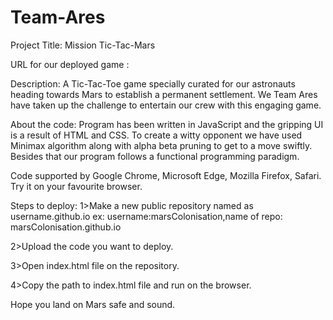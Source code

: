 # Team-Ares


Project Title: 
Mission Tic-Tac-Mars 

URL for our deployed game : 

Description:
A Tic-Tac-Toe game specially curated for our astronauts heading towards Mars to establish a permanent settlement. We Team Ares have taken up the challenge to entertain our crew with this engaging game.

About the code:
Program has been written in JavaScript and the gripping UI is a result of HTML and CSS. 
To create a witty opponent we have used Minimax algorithm along with alpha beta pruning to get to a move swiftly. Besides that our program follows a functional programming paradigm.

Code supported by Google Chrome, Microsoft Edge, Mozilla Firefox, Safari. Try it on your favourite browser.
 

Steps to deploy:
1>Make a new public repository named as username.github.io
  ex: username:marsColonisation,name of repo: marsColonisation.github.io

2>Upload the code you want to deploy.

3>Open index.html file on the repository.

4>Copy the path to index.html file and run on the browser. 


Hope you land on Mars safe and sound.
